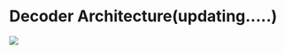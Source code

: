 # Decoder Architecture(updating.....)

![](https://kikaben.com/transformers-encoder-decoder/images/transformer-whole.png)
